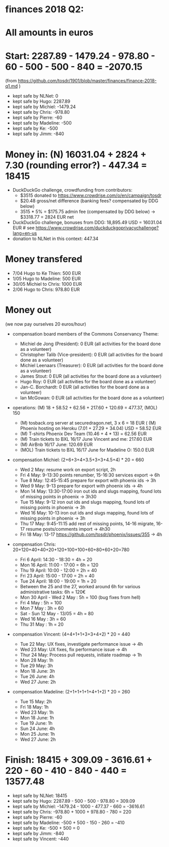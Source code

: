 # finances 2018 Q2:

# All amounts in euros
# Start: 2287.89 - 1479.24 - 978.80 - 60 - 500 - 500 - 840 = -2070.15
(from https://github.com/tosdr/1901/blob/master/finances/finance-2018-q1.md )

* kept safe by NLNet: 0
* kept safe by Hugo: 2287.89
* kept safe by Michiel: -1479.24
* kept safe by Chris: -978.80
* kept safe by Pierre: -60
* kept safe by Madeline: -500
* kept safe by Ke: -500
* kept safe by Jimm: -840

# Money in: (N) 16031.04 + 2824 + 7.30 (rounding error?) - 447.34 = 18415
* DuckDuckGo challenge, crowdfunding from contributors:
  * $3515 donated to https://www.crowdrise.com/o/en/campaign/tosdr
  * $20.48 gross/net difference (banking fees? compensated by DDG below)
  * 3515 * 5% = $175.75 admin fee (compensated by DDG below)
  -> $3318.77 = 2824 EUR net
* DuckDuckGo challenge, bonuses from DDG: 18,895.49 USD = 16031.04 EUR  # see https://www.crowdrise.com/duckduckgoprivacychallenge?lang=en-us
* donation to NLNet in this context: 447.34

# Money transfered
* 7/04 Hugo to Ke Thien: 500 EUR
* 1/05 Hugo to Madeline: 500 EUR
* 30/05 Michiel to Chris: 1000 EUR
* 2/06 Hugo to Chris: 978.80 EUR

# Money out

(we now pay ourselves 20 euros/hour)

* compensation board members of the Commons Conservancy Theme:
   * Michiel de Jong (President):		0 EUR (all activities for the board done as a volunteer)
   * Christopher Talib (Vice-president):	0 EUR (all activities for the board done as a volunteer)
   * Michiel Leenaars (Treasurer):		0 EUR (all activities for the board done as a volunteer)
   * James Stout:				0 EUR (all activities for the board done as a volunteer)
   * Hugo Roy:					0 EUR (all activities for the board done as a volunteer)
   * Jan-C. Borchardt:				0 EUR (all activities for the board done as a volunteer)
   * Ian McGowan:				0 EUR (all activities for the board done as a volunteer)
   
* operations: (M) 18 + 58.52 + 62.56 + 217.60 + 120.69 = 477.37, (MOL) 150
   * (M) tosback.org server at securedragon.net, 3 x 6 = 18 EUR
   ( (M) Phoenix hosting on Heroku (7.01 + 27.29 + 34.04) USD = 58.52 EUR
   * (M) T-shirts Phoenix Dev Team (10.46 + 4 * 13) = 62.56 EUR
   * (M) Train tickets to BXL 16/17 June Vincent and me: 217.60 EUR
   * (M) AirBnb 16/17 June: 120.69 EUR
   * (MOL) Train tickets to BXL 16/17 June for Madeline O: 150.0 EUR

* compensation Michiel: (2+6+3+4+3.5+3+3+4.5+4) * 20 = 660
   * Wed 2 May: resume work on export script, 2h
   * Fri 4 May: 9-13:30 points renumber, 15-16:30 services export -> 6h
   * Tue 8 May: 12:45-15:45 prepare for export with phoenix ids -> 3h
   * Wed 9 May: 9-13 prepare for export with phoenix ids -> 4h
   * Mon 14 May: 13:30-17:00 iron out ids and slugs mapping, found lots of missing points in phoenix -> 3h30
   * Tue 15 May: 9-12 iron out ids and slugs mapping, found lots of missing points in phoenix -> 3h
   * Wed 16 May: 10-13 iron out ids and slugs mapping, found lots of missing points in phoenix -> 3h
   * Thu 17 May: 9:45-11:15 add rest of missing points, 14-16 migrate, 16-17 resume posts/comments import -> 4h30
   * Fri 18 May: 13-17 https://github.com/tosdr/phoenix/issues/355 -> 4h

* compensation Chris: 20+120+40+40+20+120+100+100+60+80+60+20=780
   * Fri 6 April: 14:30 - 18:30 = 4h = 20
   * Mon 16 April: 11:00 - 17:00 = 6h = 120
   * Thu 19 April: 10:00 - 12:00 = 2h = 40
   * Fri 23 April: 15:00 - 17:00 = 2h = 40
   * Tue 24 April: 18:00 - 19:00 = 1h = 20
   * Between the 25 and the 27, worked around 6h for various administrative tasks: 6h = 120€
   * Mon 30 April - Wed 2 May : 5h = 100 (bug fixes from hell)
   * Fri 4 May : 5h = 100
   * Mon 7 May : 3h = 60
   * Sat - Sun 12 May - 13/05 = 4h = 80
   * Wed 16 May : 3h = 60
   * Thu 31 May : 1h = 20

* compensation Vincent: (4+4+1+1+3+3+4+2) * 20 = 440
   * Tue 22 May: UX fixes, investigate performance issue -> 4h
   * Wed 23 May: UX fixes, fix performance issue -> 4h
   * Thur 24 May: Process pull requests, initiate roadmap -> 1h
   * Mon 28 May: 1h
   * Tue 29 May: 3h
   * Mon 18 June: 3h
   * Tue 26 June: 4h
   * Wed 27 June: 2h

* compensation Madeline: (2+1+1+1+1+4+1+2) * 20 = 260
  * Tue 15 May: 2h
  * Fri 18 May: 1h
  * Wed 23 May: 1h
  * Mon 18 June: 1h
  * Tue 19 June: 1h
  * Sun 24 June: 4h
  * Mon 25 June: 1h
  * Wed 27 June: 2h

# Finish: 18415 + 309.09 - 3616.61 + 220 - 60 - 410 - 840 - 440 = 13577.48

* kept safe by NLNet: 18415
* kept safe by Hugo: 2287.89 - 500 - 500 - 978.80 = 309.09
* kept safe by Michiel: -1479.24 - 1000 - 477.37 - 660 = -3616.61
* kept safe by Chris: -978.80 + 1000 + 978.80 - 780 = 220
* kept safe by Pierre: -60
* kept safe by Madeline: -500 + 500 - 150 - 260 = -410
* kept safe by Ke: -500 + 500 = 0
* kept safe by Jimm: -840
* kept safe by Vincent: -440
